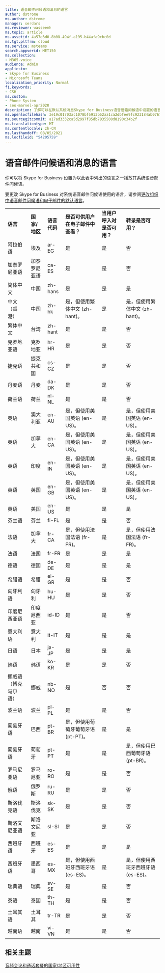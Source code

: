 ```yaml
---
title: 语音邮件问候语和消息的语言
author: dstrome
ms.author: dstrome
manager: serdars
ms.reviewer: wasseemh
ms.topic: article
ms.assetid: 4a57e3d0-8b08-494f-a195-b44afa9cbc0d
ms.tgt.pltfrm: cloud
ms.service: msteams
search.appverid: MET150
ms.collection:
- M365-voice
audience: Admin
appliesto:
- Skype for Business
- Microsoft Teams
localization_priority: Normal
f1.keywords:
- CSH
ms.custom:
- Phone System
- seo-marvel-apr2020
description: 了解可以在默认系统消息Skype for Business语音信箱问候语中设置的语言。
ms.openlocfilehash: 3e19c01703ac1078bf6913b52aa1ca2dbfee9fc923184ab076791e234278ff0e
ms.sourcegitcommit: a17ad3332ca5d2997f85db7835500d8190c34b2f
ms.translationtype: MT
ms.contentlocale: zh-CN
ms.lasthandoff: 08/05/2021
ms.locfileid: "54295759"
---
```

# <a name="languages-for-voicemail-greetings-and-messages"></a>语音邮件问候语和消息的语言

你可以将 Skype for Business 设置为以此表中列出的语言之一播放其系统语音邮件问候语。

要更改 Skype for Business 对系统语音邮件问候语使用的语言，请参阅[更改组织中语音邮件问候语和电子邮件的默认语言](/microsoftteams/change-the-default-language-for-greetings-and-emails?toc=/skypeforbusiness/toc.json&bc=/skypeforbusiness/breadcrumb/toc.json)。

|||||||
|:-----|:-----|:-----|:-----|:-----|:-----|
|**语言** <br/> |**国家/地区** <br/> |**语言代码** <br/> |**是否可供用户在电子邮件中查看？** <br/> |**当用户呼入时是否可用？** <br/> |**转录是否可用？** <br/> |
|阿拉伯语 <br/> |埃及  <br/> |ar-EG  <br/> |是  <br/> |是  <br/> |否  <br/> |
|加泰罗尼亚语  <br/> |加泰罗尼亚语  <br/> |ca-ES  <br/> |是  <br/> |是  <br/> |否  <br/> |
|简体中文  <br/> |中国  <br/> |zh-hans  <br/> |是  <br/> |是  <br/> |是  <br/> |
|中文（香港）  <br/> |中国  <br/> |zh-hk  <br/> |是，但使用繁体中文 (zh-hant)。  <br/> | 是 <br/> |是，但使用繁体中文 (zh-hant)。  <br/> |
|繁体中文  <br/> |台湾  <br/> |zh-hant  <br/> |是  <br/> |是  <br/> |否  <br/> |
|克罗地亚语<br/> |克罗地亚  <br/> |hr-HR  <br/> |是  <br/> |是  <br/> |否  <br/> |
|捷克语 <br/> |捷克共和国  <br/> |cs-CZ  <br/> |是  <br/> |是  <br/> |否  <br/> |
|丹麦语  <br/> |丹麦  <br/> |da-DK  <br/> |是  <br/> |是  <br/> |否  <br/> |
|荷兰语  <br/> |荷兰  <br/> |nl-NL  <br/> |是  <br/> |是  <br/> |否  <br/> |
|英语  <br/> |澳大利亚  <br/> |en-AU  <br/> |是，但使用美国英语 (en-US)。  <br/> |是  <br/> |是，但使用美国英语 (en-US)。  <br/> |
|英语  <br/> |加拿大  <br/> |en-CA  <br/> |是，但使用美国英语 (en-US)。  <br/> |是  <br/> |是，但使用美国英语 (en-US)。  <br/> |
|英语  <br/> |印度  <br/> |en-IN  <br/> |是，但使用美国英语 (en-US)。  <br/> |是  <br/> |是，但使用美国英语 (en-US)。  <br/> |
|英语  <br/> |英国  <br/> |en-GB  <br/> |是，但使用美国英语 (en-US)。  <br/> |是  <br/> |是，但使用美国英语 (en-US)。  <br/> |
|英语  <br/> |美国  <br/> |en-US  <br/> |是  <br/> |是  <br/> |是  <br/> |
|芬兰语  <br/> |芬兰  <br/> |fi-FL  <br/> |是  <br/> |是  <br/> |否  <br/> |
|法语  <br/> |加拿大  <br/> |fr-CA  <br/> |是，但使用法国法语 (fr-FR)。  <br/> |是  <br/> |是，但使用法国法语 (fr-FR)。  <br/> |
|法语  <br/> |法国  <br/> |fr-FR  <br/> |是  <br/> |是  <br/> |是  <br/> |
|德语  <br/> |德国  <br/> |de-DE  <br/> |是  <br/> |是  <br/> |是  <br/> |
|希腊语 <br/> |希腊  <br/> |el-GR  <br/> |是  <br/> |是  <br/> |否  <br/> |
|匈牙利语 <br/> |匈牙利  <br/> |hu-HU  <br/> |是  <br/> |是  <br/> |否  <br/> |
|印度尼西亚语 <br/> |印度尼西亚  <br/> |id-ID  <br/> |是  <br/> |是  <br/> |否  <br/> |
|意大利语  <br/> |意大利  <br/> |it-IT  <br/> |是  <br/> |是  <br/> |是  <br/> |
|日语  <br/> |日本  <br/> |ja-JP  <br/> |是  <br/> |是  <br/> |是  <br/> |
|韩语  <br/> |韩语  <br/> |ko-KR  <br/> |是  <br/> |是  <br/> |否  <br/> |
|挪威语（博克马尔语）  <br/> |挪威  <br/> |nb-NO  <br/> |是  <br/> |否  <br/> |否  <br/> |
|波兰语  <br/> |波兰  <br/> |pl-PL  <br/> |是  <br/> | 是 <br/> |否  <br/> |
|葡萄牙语  <br/> |巴西  <br/> |pt-BR  <br/> |是，但使用葡萄牙葡萄牙语 (pt-PT)。  <br/> |是  <br/> |是  <br/> |
|葡萄牙语  <br/> |葡萄牙  <br/> |pt-PT  <br/> |是  <br/> |是  <br/> |是，但使用巴西葡萄牙语 (pt-BR)。  <br/> |
|罗马尼亚语<br/> |罗马尼亚  <br/> |ro-RO  <br/> |是  <br/> |是  <br/> |否  <br/> |
|俄语  <br/> |俄罗斯  <br/> |ru-RU  <br/> |是  <br/> |是  <br/> |否  <br/> |
|斯洛伐克语 <br/> |斯洛伐克  <br/> |sk-SK  <br/> |是  <br/> |是  <br/> |否  <br/> |
|斯洛文尼亚语 <br/> |斯洛文尼亚  <br/> |sl-SI  <br/> |是  <br/> |是  <br/> |否  <br/> |
|西班牙语  <br/> |西班牙  <br/> |es-ES  <br/> |是  <br/> |是  <br/> |是  <br/> |
|西班牙语  <br/> |墨西哥  <br/> |es-MX  <br/> |是，但使用西班牙西班牙语 (es-ES)。  <br/> |是  <br/> |是，但使用西班牙西班牙语 (es-ES)。  <br/> |
|瑞典语  <br/> |瑞典  <br/> |sv-SE  <br/> |是  <br/> |是  <br/> |否  <br/> |
|泰语 <br/> |泰国  <br/> |th-TH  <br/> |是  <br/> |是  <br/> |否  <br/> |
|土耳其语  <br/> |土耳其  <br/> |tr-TR  <br/> |是  <br/> |是  <br/> |否  <br/> |
|越南语 <br/> |越南  <br/> |vi-VN  <br/> |是  <br/> |是  <br/> |否  <br/> |

## <a name="related-topics"></a>相关主题

[音频会议和通话套餐的国家/地区可用性](/microsoftteams/country-and-region-availability-for-audio-conferencing-and-calling-plans/country-and-region-availability-for-audio-conferencing-and-calling-plans?toc=/skypeforbusiness/toc.json&bc=/skypeforbusiness/breadcrumb/toc.json)
